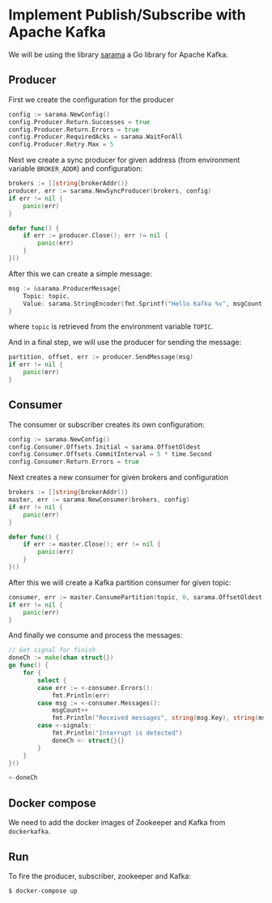 # Implement Publish/Subscribe with Apache Kafka

We will be using the library [sarama](https://github.com/Shopify/sarama) a Go library for Apache Kafka.

## Producer

First we create the configuration for the producer
``` go
config := sarama.NewConfig()
config.Producer.Return.Successes = true
config.Producer.Return.Errors = true
config.Producer.RequiredAcks = sarama.WaitForAll
config.Producer.Retry.Max = 5
```

Next we create a sync producer for given address (from environment variable `BROKER_ADDR`) and configuration:
```go
brokers := []string{brokerAddr()}
producer, err := sarama.NewSyncProducer(brokers, config)
if err != nil {
    panic(err)
}

defer func() {
    if err := producer.Close(); err != nil {
        panic(err)
    }
}()
```

After this we can create a simple message:
```go
msg := &sarama.ProducerMessage{
    Topic: topic,
    Value: sarama.StringEncoder(fmt.Sprintf("Hello Kafka %v", msgCount)),
}
```
where `topic` is retrieved from the environment variable `TOPIC`.

And in a final step, we will use the producer for sending the message:
```go 
partition, offset, err := producer.SendMessage(msg)
if err != nil {
    panic(err)
}
```

## Consumer
The consumer or subscriber creates its own configuration:
```go 
config := sarama.NewConfig()
config.Consumer.Offsets.Initial = sarama.OffsetOldest
config.Consumer.Offsets.CommitInterval = 5 * time.Second
config.Consumer.Return.Errors = true
```

Next creates a new consumer for given brokers and configuration
```go 
brokers := []string{brokerAddr()}
master, err := sarama.NewConsumer(brokers, config)
if err != nil {
    panic(err)
}

defer func() {
    if err := master.Close(); err != nil {
        panic(err)
    }
}()
```

After this we will create a Kafka partition consumer for given topic:
```go
consumer, err := master.ConsumePartition(topic, 0, sarama.OffsetOldest)
if err != nil {
    panic(err)
}
```

And finally we consume and process the messages:
```go 
// Get signal for finish
doneCh := make(chan struct{})
go func() {
    for {
        select {
        case err := <-consumer.Errors():
            fmt.Println(err)
        case msg := <-consumer.Messages():
            msgCount++
            fmt.Println("Received messages", string(msg.Key), string(msg.Value))
        case <-signals:
            fmt.Println("Interrupt is detected")
            doneCh <- struct{}{}
        }
    }
}()

<-doneCh
```

## Docker compose
We need to add the docker images of Zookeeper and Kafka from `dockerkafka`.

## Run
To fire the producer, subscriber, zookeeper and Kafka:
```bash
$ docker-compose up
```